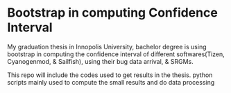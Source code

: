 # Bootstrap in computing Confidence Interval
My graduation thesis in Innopolis University, bachelor degree is using bootstrap in computing the confidence interval of different softwares(Tizen, Cyanogenmod, &amp; Sailfish), using their bug data arrival, &amp; SRGMs.

This repo will include the codes used to get results in the thesis. python scripts mainly used to compute the small results and do data processing
